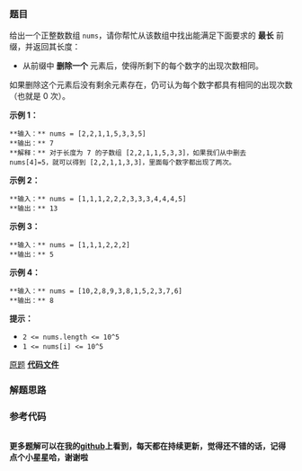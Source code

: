 ### 题目
给出一个正整数数组 `nums`，请你帮忙从该数组中找出能满足下面要求的 **最长** 前缀，并返回其长度：

  * 从前缀中 **删除一个** 元素后，使得所剩下的每个数字的出现次数相同。

如果删除这个元素后没有剩余元素存在，仍可认为每个数字都具有相同的出现次数（也就是 0 次）。



**示例 1：**

    
    
    **输入：** nums = [2,2,1,1,5,3,3,5]
    **输出：** 7
    **解释：** 对于长度为 7 的子数组 [2,2,1,1,5,3,3]，如果我们从中删去 nums[4]=5，就可以得到 [2,2,1,1,3,3]，里面每个数字都出现了两次。
    

**示例 2：**

    
    
    **输入：** nums = [1,1,1,2,2,2,3,3,3,4,4,4,5]
    **输出：** 13
    

**示例 3：**

    
    
    **输入：** nums = [1,1,1,2,2,2]
    **输出：** 5
    

**示例 4：**

    
    
    **输入：** nums = [10,2,8,9,3,8,1,5,2,3,7,6]
    **输出：** 8
    



**提示：**

  * `2 <= nums.length <= 10^5`
  * `1 <= nums[i] <= 10^5`

[原题](https://leetcode-cn.com/problems/maximum-equal-frequency/)    **[代码文件]()**


### 解题思路




### 参考代码

```go


```




**更多题解可以在我的[github](https://github.com/LZH139/leetcode_Go)上看到，每天都在持续更新，觉得还不错的话，记得点个小星星哈，谢谢啦**
